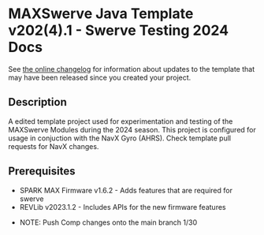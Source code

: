 # MAXSwerve Java Template v202(4).1 - Swerve Testing 2024 Docs

See [the online changelog](https://github.com/REVrobotics/MAXSwerve-Java-Template/blob/main/CHANGELOG.md) for information about updates to the template that may have been released since you created your project.

## Description

A edited template project used for experimentation and testing of the MAXSwerve Modules during the 2024 season. This project is configured for usage in conjuction with the NavX Gyro (AHRS). Check template pull requests for NavX changes.

## Prerequisites

* SPARK MAX Firmware v1.6.2 - Adds features that are required for swerve
* REVLib v2023.1.2 - Includes APIs for the new firmware features


- NOTE: Push Comp changes onto the main branch 1/30
